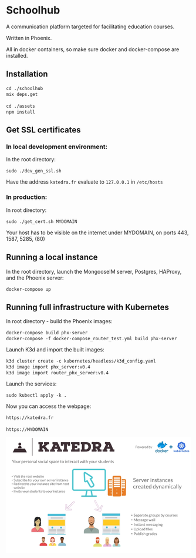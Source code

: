 # Schoolhub

A communication platform targeted for facilitating education courses.

Written in Phoenix.

All in docker containers, so make sure docker and docker-compose are installed.

## Installation

```
cd ./schoolhub
mix deps.get

cd ./assets
npm install
```

## Get SSL certificates

### In local development environment:

In the root directory:

```
sudo ./dev_gen_ssl.sh
```

Have the address `katedra.fr` evaluate to `127.0.0.1` in `/etc/hosts`

### In production:

In root directory:

```
sudo ./get_cert.sh MYDOMAIN
```

Your host has to be visible on the internet under MYDOMAIN, on ports 443, 1587, 5285, (80)

## Running a local instance

In the root directory, launch the MongooseIM server, Postgres, HAProxy, and the Phoenix server:

```
docker-compose up
```

## Running full infrastructure with Kubernetes

In root directory - build the Phoenix images:

```
docker-compose build phx-server
docker-compose -f docker-compose_router_test.yml build phx-server
```

Launch K3d and import the built images:

```
k3d cluster create -c kubernetes/headless/k3d_config.yaml
k3d image import phx_server:v0.4
k3d image import router_phx_server:v0.4
```

Launch the services:

```
sudo kubectl apply -k .
```


Now you can access the webpage:

```
https://katedra.fr

https://MYDOMAIN
```

![infographic-display](https://github.com/muszbek/schoolhub/blob/master/katedra_info.jpg)
